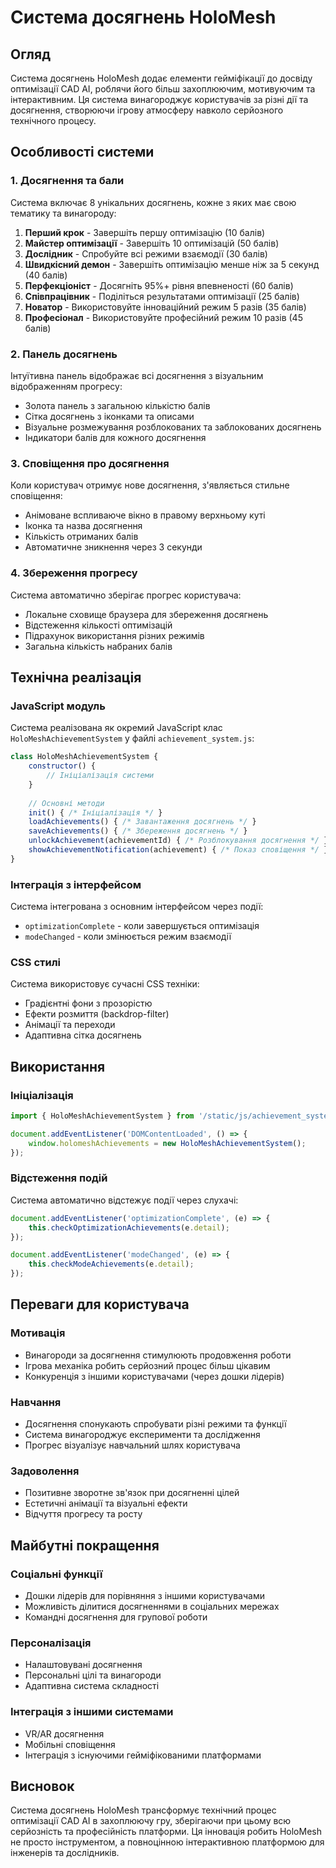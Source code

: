 # Система досягнень HoloMesh

## Огляд

Система досягнень HoloMesh додає елементи гейміфікації до досвіду оптимізації CAD AI, роблячи його більш захоплюючим, мотивуючим та інтерактивним. Ця система винагороджує користувачів за різні дії та досягнення, створюючи ігрову атмосферу навколо серйозного технічного процесу.

## Особливості системи

### 1. Досягнення та бали
Система включає 8 унікальних досягнень, кожне з яких має свою тематику та винагороду:

1. **Перший крок** - Завершіть першу оптимізацію (10 балів)
2. **Майстер оптимізації** - Завершіть 10 оптимізацій (50 балів)
3. **Дослідник** - Спробуйте всі режими взаємодії (30 балів)
4. **Швидкісний демон** - Завершіть оптимізацію менше ніж за 5 секунд (40 балів)
5. **Перфекціоніст** - Досягніть 95%+ рівня впевненості (60 балів)
6. **Співпрацівник** - Поділіться результатами оптимізації (25 балів)
7. **Новатор** - Використовуйте інноваційний режим 5 разів (35 балів)
8. **Професіонал** - Використовуйте професійний режим 10 разів (45 балів)

### 2. Панель досягнень
Інтуїтивна панель відображає всі досягнення з візуальним відображенням прогресу:
- Золота панель з загальною кількістю балів
- Сітка досягнень з іконками та описами
- Візуальне розмежування розблокованих та заблокованих досягнень
- Індикатори балів для кожного досягнення

### 3. Сповіщення про досягнення
Коли користувач отримує нове досягнення, з'являється стильне сповіщення:
- Анімоване вспливаюче вікно в правому верхньому куті
- Іконка та назва досягнення
- Кількість отриманих балів
- Автоматичне зникнення через 3 секунди

### 4. Збереження прогресу
Система автоматично зберігає прогрес користувача:
- Локальне сховище браузера для збереження досягнень
- Відстеження кількості оптимізацій
- Підрахунок використання різних режимів
- Загальна кількість набраних балів

## Технічна реалізація

### JavaScript модуль
Система реалізована як окремий JavaScript клас `HoloMeshAchievementSystem` у файлі `achievement_system.js`:

```javascript
class HoloMeshAchievementSystem {
    constructor() {
        // Ініціалізація системи
    }
    
    // Основні методи
    init() { /* Ініціалізація */ }
    loadAchievements() { /* Завантаження досягнень */ }
    saveAchievements() { /* Збереження досягнень */ }
    unlockAchievement(achievementId) { /* Розблокування досягнення */ }
    showAchievementNotification(achievement) { /* Показ сповіщення */ }
}
```

### Інтеграція з інтерфейсом
Система інтегрована з основним інтерфейсом через події:
- `optimizationComplete` - коли завершується оптимізація
- `modeChanged` - коли змінюється режим взаємодії

### CSS стилі
Система використовує сучасні CSS техніки:
- Градієнтні фони з прозорістю
- Ефекти розмиття (backdrop-filter)
- Анімації та переходи
- Адаптивна сітка досягнень

## Використання

### Ініціалізація
```javascript
import { HoloMeshAchievementSystem } from '/static/js/achievement_system.js';

document.addEventListener('DOMContentLoaded', () => {
    window.holomeshAchievements = new HoloMeshAchievementSystem();
});
```

### Відстеження подій
Система автоматично відстежує події через слухачі:
```javascript
document.addEventListener('optimizationComplete', (e) => {
    this.checkOptimizationAchievements(e.detail);
});

document.addEventListener('modeChanged', (e) => {
    this.checkModeAchievements(e.detail);
});
```

## Переваги для користувача

### Мотивація
- Винагороди за досягнення стимулюють продовження роботи
- Ігрова механіка робить серйозний процес більш цікавим
- Конкуренція з іншими користувачами (через дошки лідерів)

### Навчання
- Досягнення спонукають спробувати різні режими та функції
- Система винагороджує експерименти та дослідження
- Прогрес візуалізує навчальний шлях користувача

### Задоволення
- Позитивне зворотне зв'язок при досягненні цілей
- Естетичні анімації та візуальні ефекти
- Відчуття прогресу та росту

## Майбутні покращення

### Соціальні функції
- Дошки лідерів для порівняння з іншими користувачами
- Можливість ділитися досягненнями в соціальних мережах
- Командні досягнення для групової роботи

### Персоналізація
- Налаштовувані досягнення
- Персональні цілі та винагороди
- Адаптивна система складності

### Інтеграція з іншими системами
- VR/AR досягнення
- Мобільні сповіщення
- Інтеграція з існуючими гейміфікованими платформами

## Висновок

Система досягнень HoloMesh трансформує технічний процес оптимізації CAD AI в захоплюючу гру, зберігаючи при цьому всю серйозність та професійність платформи. Ця інновація робить HoloMesh не просто інструментом, а повноцінною інтерактивною платформою для інженерів та дослідників.